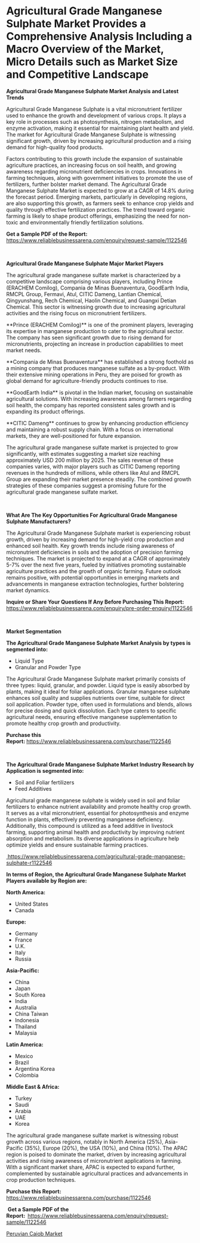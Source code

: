 <p><h1>Agricultural Grade Manganese Sulphate Market Provides a Comprehensive Analysis Including a Macro Overview of the Market, Micro Details such as Market Size and Competitive Landscape</h1></p><p><strong>Agricultural Grade Manganese Sulphate Market Analysis and Latest Trends</strong></p>
<p><p>Agricultural Grade Manganese Sulphate is a vital micronutrient fertilizer used to enhance the growth and development of various crops. It plays a key role in processes such as photosynthesis, nitrogen metabolism, and enzyme activation, making it essential for maintaining plant health and yield. The market for Agricultural Grade Manganese Sulphate is witnessing significant growth, driven by increasing agricultural production and a rising demand for high-quality food products. </p><p>Factors contributing to this growth include the expansion of sustainable agriculture practices, an increasing focus on soil health, and growing awareness regarding micronutrient deficiencies in crops. Innovations in farming techniques, along with government initiatives to promote the use of fertilizers, further bolster market demand. The Agricultural Grade Manganese Sulphate Market is expected to grow at a CAGR of 14.8% during the forecast period. Emerging markets, particularly in developing regions, are also supporting this growth, as farmers seek to enhance crop yields and quality through effective fertilization practices. The trend toward organic farming is likely to shape product offerings, emphasizing the need for non-toxic and environmentally friendly fertilization solutions.</p></p>
<p><strong>Get a Sample PDF of the Report:&nbsp;</strong> <a href="https://www.reliablebusinessarena.com/enquiry/request-sample/1122546?utm_campaign=1841&utm_medium=2&utm_source=Github&utm_content=ia&utm_term=04042025&utm_id=agricultural-grade-manganese-sulphate">https://www.reliablebusinessarena.com/enquiry/request-sample/1122546</a></p>
<p>&nbsp;</p>
<p><strong>Agricultural Grade Manganese Sulphate Major Market Players</strong></p>
<p><p>The agricultural grade manganese sulfate market is characterized by a competitive landscape comprising various players, including Prince (ERACHEM Comilog), Compania de Minas Buenaventura, GoodEarth India, RMCPL Group, Fermavi, Atul, CITIC Dameng, Lantian Chemical, Qingyunshang, Rech Chemical, Haolin Chemical, and Guangxi Detian Chemical. This sector is witnessing growth due to increasing agricultural activities and the rising focus on micronutrient fertilizers.</p><p>**Prince (ERACHEM Comilog)** is one of the prominent players, leveraging its expertise in manganese production to cater to the agricultural sector. The company has seen significant growth due to rising demand for micronutrients, projecting an increase in production capabilities to meet market needs.</p><p>**Compania de Minas Buenaventura** has established a strong foothold as a mining company that produces manganese sulfate as a by-product. With their extensive mining operations in Peru, they are poised for growth as global demand for agriculture-friendly products continues to rise.</p><p>**GoodEarth India** is pivotal in the Indian market, focusing on sustainable agricultural solutions. With increasing awareness among farmers regarding soil health, the company has reported consistent sales growth and is expanding its product offerings.</p><p>**CITIC Dameng** continues to grow by enhancing production efficiency and maintaining a robust supply chain. With a focus on international markets, they are well-positioned for future expansion.</p><p>The agricultural grade manganese sulfate market is projected to grow significantly, with estimates suggesting a market size reaching approximately USD 200 million by 2025. The sales revenue of these companies varies, with major players such as CITIC Dameng reporting revenues in the hundreds of millions, while others like Atul and RMCPL Group are expanding their market presence steadily. The combined growth strategies of these companies suggest a promising future for the agricultural grade manganese sulfate market.</p></p>
<p>&nbsp;</p>
<p><strong>What Are The Key Opportunities For Agricultural Grade Manganese Sulphate Manufacturers?</strong></p>
<p><p>The Agricultural Grade Manganese Sulphate market is experiencing robust growth, driven by increasing demand for high-yield crop production and enhanced soil health. Key growth trends include rising awareness of micronutrient deficiencies in soils and the adoption of precision farming techniques. The market is projected to expand at a CAGR of approximately 5-7% over the next five years, fueled by initiatives promoting sustainable agriculture practices and the growth of organic farming. Future outlook remains positive, with potential opportunities in emerging markets and advancements in manganese extraction technologies, further bolstering market dynamics.</p></p>
<p><strong>Inquire or Share Your Questions If Any Before Purchasing This Report:</strong> <a href="https://www.reliablebusinessarena.com/enquiry/pre-order-enquiry/1122546?utm_campaign=1841&utm_medium=2&utm_source=Github&utm_content=ia&utm_term=04042025&utm_id=agricultural-grade-manganese-sulphate">https://www.reliablebusinessarena.com/enquiry/pre-order-enquiry/1122546</a></p>
<p>&nbsp;</p>
<p><strong>Market Segmentation</strong></p>
<p><strong>The Agricultural Grade Manganese Sulphate Market Analysis by types is segmented into:</strong></p>
<p><ul><li>Liquid Type</li><li>Granular and Powder Type</li></ul></p>
<p><p>The Agricultural Grade Manganese Sulphate market primarily consists of three types: liquid, granular, and powder. Liquid type is easily absorbed by plants, making it ideal for foliar applications. Granular manganese sulphate enhances soil quality and supplies nutrients over time, suitable for direct soil application. Powder type, often used in formulations and blends, allows for precise dosing and quick dissolution. Each type caters to specific agricultural needs, ensuring effective manganese supplementation to promote healthy crop growth and productivity.</p></p>
<p><strong>Purchase this Report:&nbsp;</strong><a href="https://www.reliablebusinessarena.com/purchase/1122546?utm_campaign=1841&utm_medium=2&utm_source=Github&utm_content=ia&utm_term=04042025&utm_id=agricultural-grade-manganese-sulphate">https://www.reliablebusinessarena.com/purchase/1122546</a></p>
<p>&nbsp;</p>
<p><strong>The Agricultural Grade Manganese Sulphate Market Industry Research by Application is segmented into:</strong></p>
<p><ul><li>Soil and Foliar fertilizers</li><li>Feed Additives</li></ul></p>
<p><p>Agricultural grade manganese sulphate is widely used in soil and foliar fertilizers to enhance nutrient availability and promote healthy crop growth. It serves as a vital micronutrient, essential for photosynthesis and enzyme function in plants, effectively preventing manganese deficiency. Additionally, this compound is utilized as a feed additive in livestock farming, supporting animal health and productivity by improving nutrient absorption and metabolism. Its diverse applications in agriculture help optimize yields and ensure sustainable farming practices.</p></p>
<p><a href="https://www.reliablebusinessarena.com/agricultural-grade-manganese-sulphate-r1122546?utm_campaign=1841&utm_medium=2&utm_source=Github&utm_content=ia&utm_term=04042025&utm_id=agricultural-grade-manganese-sulphate">&nbsp;https://www.reliablebusinessarena.com/agricultural-grade-manganese-sulphate-r1122546</a></p>
<p><strong>In terms of Region, the Agricultural Grade Manganese Sulphate Market Players available by Region are:</strong></p>
<p>
    <p> <strong> North America: </strong>
        <ul>
            <li>United States</li>
            <li>Canada</li>
        </ul>
        </p> 
    <p> <strong> Europe: </strong>
        <ul>
            <li>Germany</li>
            <li>France</li>
            <li>U.K.</li>
            <li>Italy</li>
            <li>Russia</li>
        </ul>
        </p> 
    <p> <strong> Asia-Pacific: </strong>
        <ul>
            <li>China</li>
            <li>Japan</li>
            <li>South Korea</li>
            <li>India</li>
            <li>Australia</li>
            <li>China Taiwan</li>
            <li>Indonesia</li>
            <li>Thailand</li>
            <li>Malaysia</li>
        </ul>
        </p> 
    <p> <strong> Latin America: </strong>
        <ul>
            <li>Mexico</li>
            <li>Brazil</li>
            <li>Argentina Korea</li>
            <li>Colombia</li>
        </ul>
        </p> 
    <p> <strong> Middle East & Africa: </strong>
        <ul>
            <li>Turkey</li>
            <li>Saudi</li>
            <li>Arabia</li>
            <li>UAE</li>
            <li>Korea</li>
        </ul>
    </p>
    </p>
<p><p>The agricultural grade manganese sulfate market is witnessing robust growth across various regions, notably in North America (25%), Asia-Pacific (35%), Europe (20%), the USA (10%), and China (10%). The APAC region is poised to dominate the market, driven by increasing agricultural activities and rising awareness of micronutrient applications in farming. With a significant market share, APAC is expected to expand further, complemented by sustainable agricultural practices and advancements in crop production techniques.</p></p>
<p><strong>Purchase this Report: </strong><a href="https://www.reliablebusinessarena.com/purchase/1122546?utm_campaign=1841&utm_medium=2&utm_source=Github&utm_content=ia&utm_term=04042025&utm_id=agricultural-grade-manganese-sulphate">https://www.reliablebusinessarena.com/purchase/1122546</a></p>
<p>&nbsp;<strong>Get a Sample PDF of the Report:&nbsp;&nbsp;</strong><a href="https://www.reliablebusinessarena.com/enquiry/request-sample/1122546?utm_campaign=1841&utm_medium=2&utm_source=Github&utm_content=ia&utm_term=04042025&utm_id=agricultural-grade-manganese-sulphate">https://www.reliablebusinessarena.com/enquiry/request-sample/1122546</a></p>
<p><strong></strong></p>
<p><p><a href="https://github.com/julyju69/Market-Research-Report-List-6/blob/main/peruvian-caiob-market.md?utm_campaign=1841&utm_medium=2&utm_source=Github&utm_content=ia&utm_term=04042025&utm_id=agricultural-grade-manganese-sulphate">Peruvian Caiob Market</a></p></p>